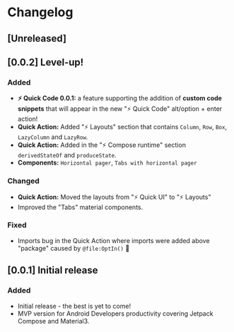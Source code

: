 <!-- Keep a Changelog guide -> https://keepachangelog.com -->

# Changelog

## [Unreleased]

## [0.0.2] Level-up!

### Added

- **⚡ Quick Code 0.0.1:** a feature supporting the addition
  of **custom code snippets** that will appear in the new "⚡ Quick Code"
  alt/option + enter action!
- **Quick Action:** Added "⚡ Layouts" section that contains
  `Column`, `Row`, `Box`, `LazyColumn` and `LazyRow`.
- **Quick Action:** Added in the "⚡ Compose runtime" section
  `derivedStateOf` and `produceState`.
- **Components:** `Horizontal pager`, `Tabs with horizontal pager`

### Changed

- **Quick Action:** Moved the layouts from "⚡ Quick UI" to
  "⚡ Layouts"
- Improved the "Tabs" material components.

### Fixed

- Imports bug in the Quick Action
  where imports were added above "package"
  caused by `@file:OptIn()` 🐛

## [0.0.1] Initial release

### Added

- Initial release - the best is yet to come!
- MVP version for Android Developers productivity covering Jetpack Compose and Material3.